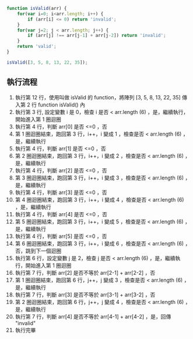 ``` js
function isValid(arr) {
	for(var i=0; i<arr.length; i++) {
		if (arr[i] <= 0) return 'invalid';
	}
	for(var j=2; j < arr.length; j++) {
		if (arr[j] !== arr[j-1] + arr[j-2]) return 'invalid';
	}
	return 'valid';
}

isValid([3, 5, 8, 13, 22, 35]);
```

## 執行流程

1. 執行第 12 行，使用叫做 isValid 的 function，將陣列 [3, 5, 8, 13, 22, 35] 傳入第 2 行 function isValid() 內
2. 執行第 3 行, 設定變數 i 是 0，檢查 i 是否 < arr.length (6) ，是，繼續執行，開始進入第 1 圈迴圈
3. 執行第 4 行，判斷 arr[0] 是否 <=0 ，否
4. 第 1 圈迴圈結束，跑回第 3 行，i++，i 變成 1 ，檢查是否 < arr.length (6) ，是，繼續執行
5. 執行第 4 行，判斷 arr[1] 是否 <=0 ，否
6. 第 2 圈迴圈結束，跑回第 3 行，i++，i 變成 2 ，檢查是否 < arr.length (6) ，是，繼續執行
7. 執行第 4 行，判斷 arr[2] 是否 <=0 ，否
8. 第 3 圈迴圈結束，跑回第 3 行，i++，i 變成 3 ，檢查是否 < arr.length (6) ，是，繼續執行
9. 執行第 4 行，判斷 arr[3] 是否 <=0 ，否
10. 第 4 圈迴圈結束，跑回第 3 行，i++，i 變成 4 ，檢查是否 < arr.length (6) ，是，繼續執行
11. 執行第 4 行，判斷 arr[4] 是否 <=0 ，否
12. 第 5 圈迴圈結束，跑回第 3 行，i++，i 變成 5 ，檢查是否 < arr.length (6) ，是，繼續執行
13. 執行第 4 行，判斷 arr[5] 是否 <=0 ，否
14. 第 6 圈迴圈結束，跑回第 3 行，i++，i 變成 6 ，檢查是否 < arr.length (6) ，否，跳到下一個迴圈
15. 執行第 6 行，設定變數 j 是 2，檢查 j 是否 < arr.length (6) ，是，繼續執行，開始進入第 1 圈迴圈
16. 執行第 7 行，判斷 arr[2] 是否不等於 arr[2-1] + arr[2-2] ，否
17. 第 1 圈迴圈結束，跑回第 6 行，j++，j 變成 3 ，檢查是否 < arr.length (6) ，是，繼續執行
18. 執行第 7 行，判斷 arr[3] 是否不等於 arr[3-1] + arr[3-2] ，否
19. 第 2 圈迴圈結束，跑回第 6 行，j++，j 變成 4 ，檢查是否 < arr.length (6) ，是，繼續執行
20. 執行第 7 行，判斷 arr[4] 是否不等於 arr[4-1] + arr[4-2] ，是，回傳 "invalid"
21. 執行完畢